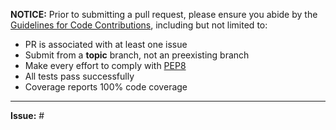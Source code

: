 **NOTICE:** Prior to submitting a pull request, please ensure you abide by the
[Guidelines for Code Contributions], including but not limited to:

* PR is associated with at least one issue
* Submit from a **topic** branch, not an preexisting branch
* Make every effort to comply with [PEP8]
* All tests pass successfully
* Coverage reports 100% code coverage

---

**Issue:** #


[Guidelines for Code Contributions]: https://github.com/datafolklabs/cement/blob/master/.github/CONTRIBUTING.md#guidelines-for-code-contributions
[PEP8]: http://www.python.org/dev/peps/pep-0008/